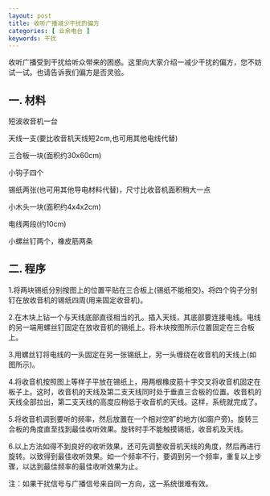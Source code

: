 ```yaml
---
layout: post
title: 收听广播减少干扰的偏方
categories: [ 业余电台 ]
keywords: 干扰
---
```


收听广播受到干扰给听众带来的困惑。这里向大家介绍一减少干扰的偏方，您不妨试一试。也请告诉我们偏方是否灵验。

## 一. 材料

短波收音机一台

天线一支(要比收音机天线短2cm,也可用其他电线代替)

三合板一块(面积约30x60cm)

小钩子四个

锡纸两张(也可用其他导电材料代替)，尺寸比收音机面积稍大一点

小木头一块(面积约4x4x2cm)

电线两段(约10cm)

小螺丝钉两个，橡皮筋两条


## 二. 程序

1.将两块锡纸分别按图上的位置平贴在三合板上(锡纸不能相交)。将四个钩子分别钉在放收音机的锡纸四周(用来固定收音机)。

2.在木块上钻一个与天线底部直径相当的孔。插入天线，其底部要连接电线。电线的另一端用螺丝钉固定在放收音机的锡纸上。将木块按图所示位置固定在三合板上。

3.用螺丝钉将电线的一头固定在另一张锡纸上，另一头缠绕在收音机的天线上(如图所示)。

4.将收音机按照图上等样子平放在锡纸上，用两根橡皮筋十字交叉将收音机固定在板子上。这时，收音机的天线及第二支天线同时处于垂直三合板的位置。收音机的天线全部拉出，第二支天线的高度应稍低于收音机的天线。这样，系统就完成了。

5.将收音机调到要听的频率，然后放置在一个相对空旷的地方(如窗户旁)。旋转三合板的角度直至找到最佳收听效果。旋转时手不能触摸锡纸，收音机及天线。

6.以上方法如得不到良好的收听效果，还可先调整收音机天线的角度，然后再进行旋转。以致得到最佳收听效果。如一个频率不行，要调到另一个频率，重复以上步骤，以达到最佳频率的最佳收听效果为止。

注：如果干扰信号与广播信号来自同一方向，这一系统很难有效。